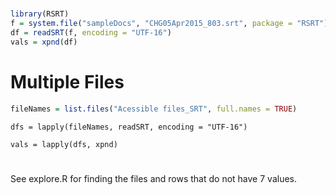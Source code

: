 
# 

```r
library(RSRT)
f = system.file("sampleDocs", "CHG05Apr2015_803.srt", package = "RSRT")
df = readSRT(f, encoding = "UTF-16")
vals = xpnd(df)
```

# Multiple Files

```r
fileNames = list.files("Acessible files_SRT", full.names = TRUE)
```

```
dfs = lapply(fileNames, readSRT, encoding = "UTF-16")
```

```
vals = lapply(dfs, xpnd)
```


#

See explore.R for finding the files and rows that do not have 7 values.
